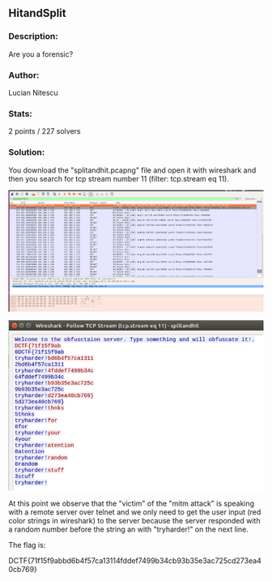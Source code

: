 ## HitandSplit

### Description:
Are you a forensic?

### Author: 
Lucian Nitescu

### Stats: 
2 points / 227 solvers

### Solution:  

You download the "splitandhit.pcapng" file and open it with wireshark and then you search for tcp stream number 11 (filter: tcp.stream eq 11).

![alt text](./img/1.png "tcp.stream eq 11")

![alt text](./img/2.png "Follow tcp stream")

At this point we observe that the "victim" of the "mitm attack" is speaking with a remote server over telnet and we only need to get the user input (red color strings in wireshark) to the server because the server responded with a random number before the string an with "tryharder!" on the next line.

The flag is: 

DCTF{71f15f9abbd6b4f57ca13114fddef7499b34cb93b35e3ac725cd273ea40cb769}
